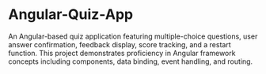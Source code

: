 # Angular-Quiz-App
An Angular-based quiz application featuring multiple-choice questions, user answer confirmation, feedback display, score tracking, and a restart function. This project demonstrates proficiency in Angular framework concepts including components, data binding, event handling, and routing.
